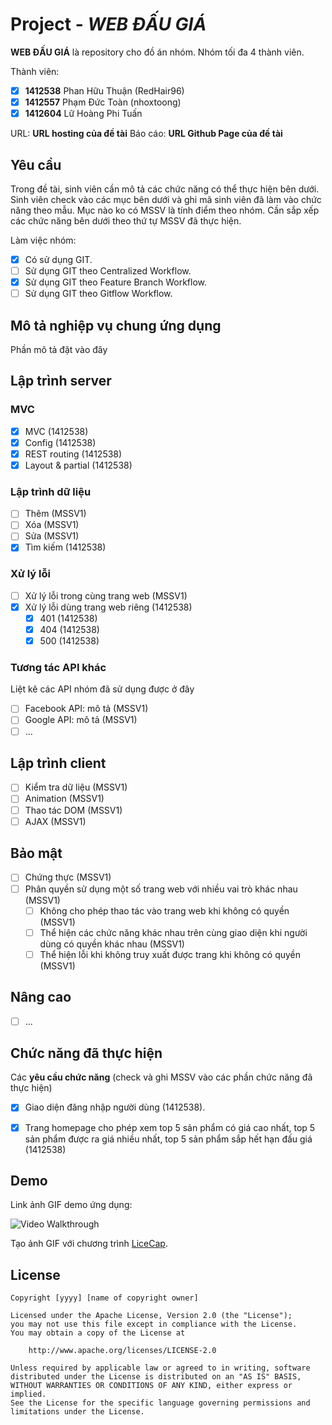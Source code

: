 # Project - *WEB ĐẤU GIÁ*

**WEB ĐẤU GIÁ** là repository cho đồ án nhóm. Nhóm tối đa 4 thành viên.

Thành viên:
* [x] **1412538** Phan Hữu Thuận (RedHair96)
* [x] **1412557** Phạm Đức Toàn (nhoxtoong)
* [x] **1412604** Lữ Hoàng Phi Tuấn

URL: **URL hosting của đề tài**
Báo cáo: **URL Github Page của đề tài**

## Yêu cầu

Trong đề tài, sinh viên cần mô tả các chức năng có thể thực hiện bên dưới. Sinh viên check vào các mục bên dưới và ghi mã sinh viên đã làm vào chức năng theo mẫu. Mục nào ko có MSSV là tính điểm theo nhóm. Cần sắp xếp các chức năng bên dưới theo thứ tự MSSV đã thực hiện.

Làm việc nhóm:
* [x] Có sử dụng GIT.
* [ ] Sử dụng GIT theo Centralized Workflow.
* [x] Sử dụng GIT theo Feature Branch Workflow.
* [ ] Sử dụng GIT theo Gitflow Workflow.

## Mô tả nghiệp vụ chung ứng dụng
Phần mô tả đặt vào đây

## Lập trình server
### MVC
* [x] MVC (1412538)
* [x] Config (1412538)
* [x] REST routing (1412538)
* [x] Layout & partial (1412538)

### Lập trình dữ liệu
* [ ] Thêm (MSSV1)
* [ ] Xóa (MSSV1)
* [ ] Sửa (MSSV1)
* [x] Tìm kiếm (1412538)

### Xử lý lỗi
* [ ] Xử lý lỗi trong cùng trang web (MSSV1)
* [x] Xử lý lỗi dùng trang web riêng (1412538)
   * [x] 401 (1412538)
   * [x] 404 (1412538)
   * [x] 500 (1412538)

### Tương tác API khác
Liệt kê các API nhóm đã sử dụng được ở đây
* [ ] Facebook API: mô tả (MSSV1)
* [ ] Google API: mô tả (MSSV1)
* [ ] ...

## Lập trình client
* [ ] Kiểm tra dữ liệu (MSSV1)
* [ ] Animation (MSSV1)
* [ ] Thao tác DOM (MSSV1)
* [ ] AJAX (MSSV1)

## Bảo mật
* [ ] Chứng thực (MSSV1)
* [ ] Phân quyền sử dụng một số trang web với nhiều vai trò khác nhau (MSSV1)
   * [ ] Không cho phép thao tác vào trang web khi không có quyền (MSSV1)
   * [ ] Thể hiện các chức năng khác nhau trên cùng giao diện khi người dùng có quyền khác nhau (MSSV1)
   * [ ] Thể hiện lỗi khi không truy xuất được trang khi không có quyền (MSSV1)

## Nâng cao
* [ ] ...

## Chức năng đã thực hiện
Các **yêu cầu chức năng** (check và ghi MSSV vào các phần chức năng đã thực hiện)
* [x] Giao diện đăng nhập người dùng (1412538).
* [x] Trang homepage cho phép xem top 5 sản phẩm có giá cao nhất, top 5 sản phẩm được ra giá nhiều nhất, top 5 sản phẩm sắp hết hạn đấu giá (1412538)


## Demo

Link ảnh GIF demo ứng dụng:

![Video Walkthrough](demo.gif)

Tạo ảnh GIF với chương trình [LiceCap](http://www.cockos.com/licecap/).


## License

    Copyright [yyyy] [name of copyright owner]

    Licensed under the Apache License, Version 2.0 (the "License");
    you may not use this file except in compliance with the License.
    You may obtain a copy of the License at

        http://www.apache.org/licenses/LICENSE-2.0

    Unless required by applicable law or agreed to in writing, software
    distributed under the License is distributed on an "AS IS" BASIS,
    WITHOUT WARRANTIES OR CONDITIONS OF ANY KIND, either express or implied.
    See the License for the specific language governing permissions and
    limitations under the License.
